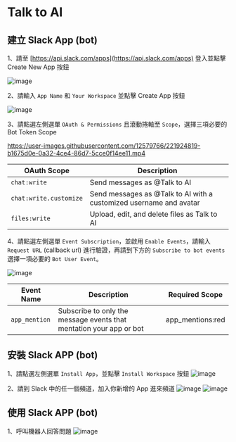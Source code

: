 # Talk to AI

## 建立 Slack App (bot)

1、請至 [https://api.slack.com/apps](https://api.slack.com/apps) 登入並點擊 Create New App 按鈕

![image](https://i.imgur.com/kqP2Nml.png)

2、請輸入 `App Name` 和 `Your Workspace` 並點擊 Create App 按鈕

![image](https://i.imgur.com/emgo5mu.png)

3、請點選左側選單 `OAuth & Permissions` 且滾動捲軸至 `Scope`，選擇三項必要的 Bot Token Scope

https://user-images.githubusercontent.com/12579766/221924819-b1675d0e-0a32-4ce4-86d7-5cce0f14ee11.mp4

| OAuth Scope            | Description                                                        |
| ---------------------- | ------------------------------------------------------------------ |
| `chat:write`           | Send messages as @Talk to AI                                       |
| `chat:write.customize` | Send messages as @Talk to AI with a customized username and avatar |
| `files:write`          | Upload, edit, and delete files as Talk to AI                       |

4、請點選左側選單 `Event Subscription`，並啟用 `Enable Events`，請輸入 `Request URL` (callback url) 進行驗證，再請到下方的 `Subscribe to bot events` 選擇一項必要的 `Bot User Event`。

![image](https://i.imgur.com/ADHXyfc.png)

| Event Name    | Description                                                         | Required Scope   |
| ------------- | ------------------------------------------------------------------- | ---------------- |
| `app_mention` | Subscribe to only the message events that mentation your app or bot | app_mentions:red |

## 安裝 Slack APP (bot)

1、請點選左側選單 `Install App`，並點擊 `Install Workspace` 按鈕
![image](https://i.imgur.com/0zsMNYf.png)

2、請到 Slack 中的任一個頻道，加入你新增的 App 進來頻道
![image](https://i.imgur.com/KIGWtIT.png)
![image](https://i.imgur.com/ZeWhJMs.png)

## 使用 Slack APP (bot)

1、呼叫機器人回答問題
![image](https://i.imgur.com/kFYyjyf.png)
